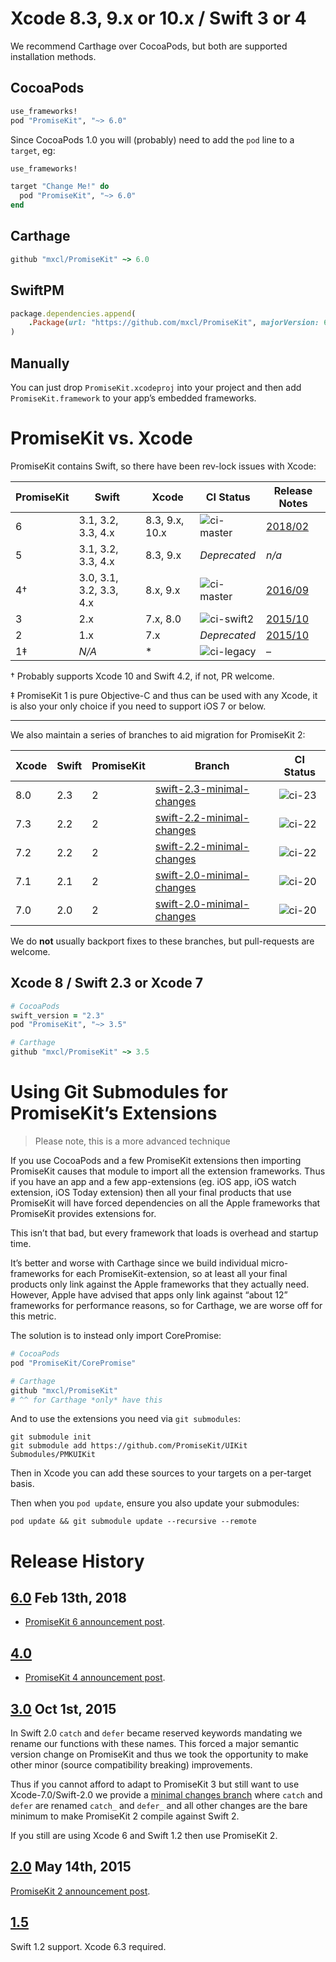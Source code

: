 # Xcode 8.3, 9.x or 10.x / Swift 3 or 4

We recommend Carthage over CocoaPods, but both are supported installation
methods.

## CocoaPods

```ruby
use_frameworks!
pod "PromiseKit", "~> 6.0"
```

Since CocoaPods 1.0 you will (probably) need to add the `pod` line to a `target`,
eg:

```ruby
use_frameworks!

target "Change Me!" do
  pod "PromiseKit", "~> 6.0"
end
```

## Carthage

```ruby
github "mxcl/PromiseKit" ~> 6.0
```

## SwiftPM

```ruby
package.dependencies.append(
    .Package(url: "https://github.com/mxcl/PromiseKit", majorVersion: 6)
)
```

## Manually

You can just drop `PromiseKit.xcodeproj` into your project and then add
`PromiseKit.framework` to your app’s embedded frameworks.


# PromiseKit vs. Xcode

PromiseKit contains Swift, so there have been rev-lock issues with Xcode:

| PromiseKit | Swift                   | Xcode    |   CI Status  |   Release Notes   |
| ---------- | ----------------------- | -------- | ------------ | ----------------- |
|      6     | 3.1, 3.2, 3.3, 4.x      | 8.3, 9.x, 10.x | ![ci-master] | [2018/02][news-6] |
|      5     | 3.1, 3.2, 3.3, 4.x      | 8.3, 9.x | *Deprecated* |       *n/a*       |
|      4†    | 3.0, 3.1, 3.2, 3.3, 4.x | 8.x, 9.x | ![ci-master] | [2016/09][news-4] |
|      3     | 2.x                     | 7.x, 8.0 | ![ci-swift2] | [2015/10][news-3] |
|      2     | 1.x                     | 7.x      | *Deprecated* | [2015/10][news-3] |
|      1‡    | *N/A*                   | *        | ![ci-legacy] |         –         |
                                     
† Probably supports Xcode 10 and Swift 4.2, if not, PR welcome.

‡ PromiseKit 1 is pure Objective-C and thus can be used with any Xcode, it is
also your only choice if you need to support iOS 7 or below.

---

We also maintain a series of branches to aid migration for PromiseKit 2:

| Xcode | Swift | PromiseKit | Branch                      | CI Status |
| ----- | ----- | -----------| --------------------------- | --------- |
|  8.0  |  2.3  | 2          | [swift-2.3-minimal-changes] | ![ci-23]  |
|  7.3  |  2.2  | 2          | [swift-2.2-minimal-changes] | ![ci-22]  |
|  7.2  |  2.2  | 2          | [swift-2.2-minimal-changes] | ![ci-22]  |
|  7.1  |  2.1  | 2          | [swift-2.0-minimal-changes] | ![ci-20]  |
|  7.0  |  2.0  | 2          | [swift-2.0-minimal-changes] | ![ci-20]  |

We do **not** usually backport fixes to these branches, but pull-requests are welcome.


## Xcode 8 / Swift 2.3 or Xcode 7

```ruby
# CocoaPods
swift_version = "2.3"
pod "PromiseKit", "~> 3.5"

# Carthage
github "mxcl/PromiseKit" ~> 3.5
```


[travis]: https://travis-ci.org/mxcl/PromiseKit
[ci-master]: https://travis-ci.org/mxcl/PromiseKit.svg?branch=master
[ci-legacy]: https://travis-ci.org/mxcl/PromiseKit.svg?branch=legacy-1.x
[ci-swift2]: https://travis-ci.org/mxcl/PromiseKit.svg?branch=swift-2.x
[ci-23]: https://travis-ci.org/mxcl/PromiseKit.svg?branch=swift-2.3-minimal-changes
[ci-22]: https://travis-ci.org/mxcl/PromiseKit.svg?branch=swift-2.2-minimal-changes
[ci-20]: https://travis-ci.org/mxcl/PromiseKit.svg?branch=swift-2.0-minimal-changes
[news-2]: http://promisekit.org/news/2015/05/PromiseKit-2.0-Released/
[news-3]: https://github.com/mxcl/PromiseKit/blob/master/CHANGELOG.markdown#300-oct-1st-2015
[news-4]: http://promisekit.org/news/2016/09/PromiseKit-4.0-Released/
[news-6]: http://promisekit.org/news/2018/02/PromiseKit-6.0-Released/
[swift-2.3-minimal-changes]: https://github.com/mxcl/PromiseKit/tree/swift-2.3-minimal-changes
[swift-2.2-minimal-changes]: https://github.com/mxcl/PromiseKit/tree/swift-2.2-minimal-changes
[swift-2.0-minimal-changes]: https://github.com/mxcl/PromiseKit/tree/swift-2.0-minimal-changes


# Using Git Submodules for PromiseKit’s Extensions

> Please note, this is a more advanced technique

If you use CocoaPods and a few PromiseKit extensions then importing PromiseKit
causes that module to import all the extension frameworks. Thus if you have an
app and a few app-extensions (eg. iOS app, iOS watch extension, iOS Today
extension) then all your final products that use PromiseKit will have forced
dependencies on all the Apple frameworks that PromiseKit provides extensions
for.

This isn’t that bad, but every framework that loads is overhead and startup
time.

It’s better and worse with Carthage since we build individual micro-frameworks
for each PromiseKit-extension, so at least all your final products only link
against the Apple frameworks that they actually need. However, Apple have
advised that apps only link against “about 12” frameworks for performance
reasons, so for Carthage, we are worse off for this metric.

The solution is to instead only import CorePromise:

```ruby
# CocoaPods
pod "PromiseKit/CorePromise"

# Carthage
github "mxcl/PromiseKit"
# ^^ for Carthage *only* have this
```

And to use the extensions you need via `git submodules`:

```
git submodule init
git submodule add https://github.com/PromiseKit/UIKit Submodules/PMKUIKit
```

Then in Xcode you can add these sources to your targets on a per-target basis.

Then when you `pod update`, ensure you also update your submodules:

    pod update && git submodule update --recursive --remote



# Release History

## [6.0](https://github.com/mxcl/PromiseKit/releases/tag/6.0.0) Feb 13th, 2018

* [PromiseKit 6 announcement post][news-6].

## [4.0](https://github.com/mxcl/PromiseKit/releases/tag/4.0.0)

* [PromiseKit 4 announcement post][news-4].

## [3.0](https://github.com/mxcl/PromiseKit/releases/tag/3.0.0) Oct 1st, 2015

In Swift 2.0 `catch` and `defer` became reserved keywords mandating we rename
our functions with these names. This forced a major semantic version change on
PromiseKit and thus we took the opportunity to make other minor (source
compatibility breaking) improvements.

Thus if you cannot afford to adapt to PromiseKit 3 but still want to use
Xcode-7.0/Swift-2.0 we provide a [minimal changes branch] where `catch` and
`defer` are renamed `catch_` and `defer_` and all other changes are the bare
minimum to make PromiseKit 2 compile against Swift 2.

If you still are using Xcode 6 and Swift 1.2 then use PromiseKit 2.

[minimal changes branch]: https://github.com/mxcl/PromiseKit/tree/swift-2.0-minimal-changes

## [2.0](https://github.com/mxcl/PromiseKit/releases/tag/2.0.0) May 14th, 2015

[PromiseKit 2 announcement post](http://promisekit.org/news/2015/05/PromiseKit-2.0-Released/).

## [1.5](https://github.com/mxcl/PromiseKit/releases/tag/1.5.0)

Swift 1.2 support. Xcode 6.3 required.
